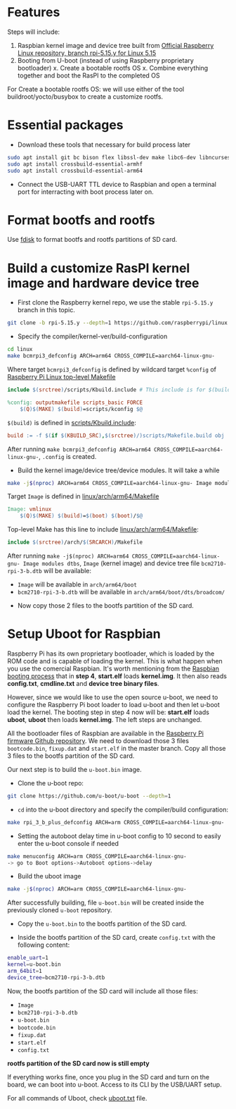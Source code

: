 # Features

Steps will include:

1. Raspbian kernel image and device tree built from [Official Raspberry Linux repository, branch rpi-5.15.y for Linux 5.15](https://github.com/raspberrypi/linux)
2. Booting from U-boot (instead of using Raspberry proprietary bootloader)
x. Create a bootable rootfs OS
x. Combine everything together and boot the RasPI to the completed OS

For Create a bootable rootfs OS: we will use either of the tool buildroot/yocto/busybox to create a customize rootfs.

# Essential packages

- Download these tools that necessary for build process later
```sh
sudo apt install git bc bison flex libssl-dev make libc6-dev libncurses5-dev
sudo apt install crossbuild-essential-armhf
sudo apt install crossbuild-essential-arm64
```

- Connect the USB-UART TTL device to Raspbian and open a terminal port for interracting with boot process later on.

# Format bootfs and rootfs
Use [fdisk](https://github.com/TranPhucVinh/Linux-Shell/blob/master/Physical%20layer/File%20system/fdisk.md) to format bootfs and rootfs partitions of SD card.
# Build a customize RasPI kernel image and hardware device tree

- First clone the Raspberry kernel repo, we use the stable ```rpi-5.15.y``` branch in this topic.
```sh
git clone -b rpi-5.15.y --depth=1 https://github.com/raspberrypi/linux
```
- Specify the compiler/kernel-ver/build-configuration
```sh
cd linux
make bcmrpi3_defconfig ARCH=arm64 CROSS_COMPILE=aarch64-linux-gnu-
```
Where target ``bcmrpi3_defconfig`` is defined by wildcard target ``%config`` of [Raspberry Pi Linux top-level Makefile](https://github.com/raspberrypi/linux/blob/rpi-6.1.y/Makefile)

```Makefile
include $(srctree)/scripts/Kbuild.include # This include is for $(build)

%config: outputmakefile scripts_basic FORCE
	$(Q)$(MAKE) $(build)=scripts/kconfig $@
```
``$(build)`` is defined in [scripts/Kbuild.include](https://github.com/raspberrypi/linux/blob/master/scripts/Kbuild.include#L164):

```Makefile
build := -f $(if $(KBUILD_SRC),$(srctree)/)scripts/Makefile.build obj
```
After running ``make bcmrpi3_defconfig ARCH=arm64 CROSS_COMPILE=aarch64-linux-gnu-``, ``.config`` is created.

- Build the kernel image/device tree/device modules. It will take a while
```sh
make -j$(nproc) ARCH=arm64 CROSS_COMPILE=aarch64-linux-gnu- Image modules dtbs
```

Target ``Image`` is defined in [linux/arch/arm64/Makefile](https://github.com/raspberrypi/linux/blob/rpi-5.15.y/arch/arm64/Makefile)

```Makefile
Image: vmlinux
	$(Q)$(MAKE) $(build)=$(boot) $(boot)/$@
```
Top-level Make has this line to include [linux/arch/arm64/Makefile](https://github.com/raspberrypi/linux/blob/rpi-5.15.y/arch/arm64/Makefile):

```Makefile
include $(srctree)/arch/$(SRCARCH)/Makefile
```

After running ``make -j$(nproc) ARCH=arm64 CROSS_COMPILE=aarch64-linux-gnu- Image modules dtbs``, ``Image`` (kernel image) and device tree file ``bcm2710-rpi-3-b.dtb`` will be available:
* ``Image`` will be available in ``arch/arm64/boot``
* ``bcm2710-rpi-3-b.dtb`` will be available in ``arch/arm64/boot/dts/broadcom/``

- Now copy those 2 files to the bootfs partition of the SD card.
# Setup Uboot for Raspbian
Raspberry Pi has its own proprietary bootloader, which is loaded by the ROM code and is capable of loading the kernel. This is what happen when you use the comercial Raspbian. It's worth mentioning from the [Raspbian booting process](Raspbian%20booting%20process.md) that in **step 4**, **start.elf** loads **kernel.img**. It then also reads **config.txt**, **cmdline.txt** and **device tree binary files**.

However, since we would like to use the open source u-boot, we need to configure the Raspberry Pi boot loader to load u-boot and then let u-boot load the kernel. The booting step in step 4 now will be: **start.elf** loads **uboot**, **uboot** then loads **kernel.img**. The left steps are unchanged.

All the bootloader files of Raspbian are available in the [Raspberry Pi firmware Github repository](https://github.com/raspberrypi/firmware/tree/master/boot). We need to download those 3 files ``bootcode.bin``, ``fixup.dat`` and ``start.elf`` in the master branch. Copy all those 3 files to the bootfs partition of the SD card.

Our next step is to build the ```u-boot.bin``` image.
- Clone the u-boot repo: 
```sh
git clone https://github.com/u-boot/u-boot --depth=1
```
- ``cd`` into the u-boot directory and specify the compiler/build configuration:
```sh
make rpi_3_b_plus_defconfig ARCH=arm CROSS_COMPILE=aarch64-linux-gnu-
```
- Setting the autoboot delay time in u-boot config to 10 second to easily enter the u-boot console if needed
```sh
make menuconfig ARCH=arm CROSS_COMPILE=aarch64-linux-gnu-
-> go to Boot options->Autoboot options->delay
```
- Build the uboot image
```sh
make -j$(nproc) ARCH=arm CROSS_COMPILE=aarch64-linux-gnu-
```
After successfully building, file ``u-boot.bin`` will be created inside the previously cloned ``u-boot`` repository.
- Copy the ``u-boot.bin`` to the bootfs partition of the SD card.

- Inside the bootfs partition of the SD card, create ```config.txt``` with the following content:
```sh
enable_uart=1
kernel=u-boot.bin
arm_64bit=1
device_tree=bcm2710-rpi-3-b.dtb
```
Now, the bootfs partition of the SD card will include all those files:

* ``Image``
* ``bcm2710-rpi-3-b.dtb``
* ``u-boot.bin``
* ``bootcode.bin``
* ``fixup.dat``
* ``start.elf``
* ``config.txt``

**rootfs partition of the SD card now is still empty**

If everything works fine, once you plug in the SD card and turn on the board, we can boot into u-boot. Access to its CLI by the USB/UART setup.

For all commands of Uboot, check [uboot.txt](uboot.txt) file.
